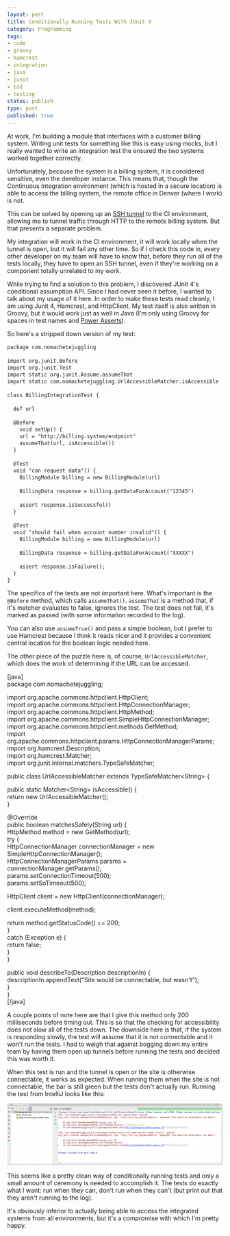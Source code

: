 ```yaml
---
layout: post
title: Conditionally Running Tests With JUnit 4
category: Programming
tags:
- code
- groovy
- hamcrest
- integration
- java
- junit
- tdd
- testing
status: publish
type: post
published: true
---
```

<p>At work, I'm building a module that interfaces with a customer billing system.  Writing unit tests for something like this is easy using mocks, but I really wanted to write an integration test the ensured the two systems worked together correctly.</p>
<p>Unfortunately, because the system is a billing system, it is considered sensitive, even the developer instance.  This means that, though the Continuous Integration environment (which is hosted in a secure location) is able to access the billing system, the remote office in Denver (where I work) is not.</p>
<p>This can be solved by opening up an <a href="http://www.engadget.com/2006/03/21/how-to-ssh-tunnels-for-secure-network-access/">SSH tunnel</a> to the CI environment, allowing me to tunnel traffic through HTTP to the remote billing system.  But that presents a separate problem.</p>
<p>My integration will work in the CI environment, it will work locally when the tunnel is open, but it will fail any other time.  So if I check this code in, every other developer on my team will have to know that, before they run all of the tests locally, they have to open an SSH tunnel, even if they're working on a component totally unrelated to my work.</p>
<p><!--more--></p>
<p>While trying to find a solution to this problem, I discovered JUnit 4's conditional assumption API.  Since I had never seen it before, I wanted to talk about my usage of it here.  In order to make these tests read cleanly, I am using Junit 4, Hamcrest, and HttpClient.  My test itself is also written in Groovy, but it would work just as well in Java (I'm only using Groovy for spaces in test names and <a href="http://dontmindthelanguage.wordpress.com/2009/12/11/groovy-1-7-power-assert/">Power Asserts</a>).</p>
<p>So here's a stripped down version of my test:</p>

    package com.nomachetejuggling

    import org.junit.Before
    import org.junit.Test
    import static org.junit.Assume.assumeThat
    import static com.nomachetejuggling.UrlAccessibleMatcher.isAccessible

    class BillingIntegrationTest {

      def url

      @Before
        void setUp() {
        url = "http://billing.system/endpoint"
        assumeThat(url, isAccessible())
      }

      @Test
      void "can request data"() {
        BillingModule billing = new BillingModule(url)

        BillingData response = billing.getDataForAccount("12345")

        assert response.isSuccessful()
      }

      @Test
      void "should fail when account number invalid"() {
        BillingModule billing = new BillingModule(url)

        BillingData response = billing.getDataForAccount("XXXXX")

        assert response.isFailure();
      }
    }

<p>The specifics of the tests are not important here.  What's important is the <code>@Before</code> method, which calls <code>assumeThat()</code>.  <code>assumeThat</code> is a method that, if it's matcher evaluates to false, ignores the test.  The test does not fail, it's marked as passed (with some information recorded to the log).</p>
<p>You can also use <code>assumeTrue()</code> and pass a simple boolean, but I prefer to use Hamcrest because I think it reads nicer and it provides a convenient central location for the boolean logic needed here.</p>
<p>The other piece of the puzzle here is, of course, <code>UrlAccessibleMatcher</code>, which does the work of determining if the URL can be accessed.</p>
<p>[java]<br />
package com.nomachetejuggling;</p>
<p>import org.apache.commons.httpclient.HttpClient;<br />
import org.apache.commons.httpclient.HttpConnectionManager;<br />
import org.apache.commons.httpclient.HttpMethod;<br />
import org.apache.commons.httpclient.SimpleHttpConnectionManager;<br />
import org.apache.commons.httpclient.methods.GetMethod;<br />
import org.apache.commons.httpclient.params.HttpConnectionManagerParams;<br />
import org.hamcrest.Description;<br />
import org.hamcrest.Matcher;<br />
import org.junit.internal.matchers.TypeSafeMatcher;</p>
<p>public class UrlAccessibleMatcher extends TypeSafeMatcher&lt;String&gt; {</p>
<p>    public static Matcher&lt;String&gt; isAccessible() {<br />
        return new UrlAccessibleMatcher();<br />
    }</p>
<p>    @Override<br />
    public boolean matchesSafely(String url) {<br />
        HttpMethod method = new GetMethod(url);<br />
        try {<br />
            HttpConnectionManager connectionManager = new SimpleHttpConnectionManager();<br />
            HttpConnectionManagerParams params = connectionManager.getParams();<br />
            params.setConnectionTimeout(500);<br />
            params.setSoTimeout(500);</p>
<p>            HttpClient client = new HttpClient(connectionManager);</p>
<p>            client.executeMethod(method);</p>
<p>            return method.getStatusCode() == 200;<br />
        }<br />
        catch (Exception e) {<br />
            return false;<br />
        }<br />
    }</p>
<p>    public void describeTo(Description descriptionIn) {<br />
        descriptionIn.appendText(&quot;Site would be connectable, but wasn't&quot;);<br />
    }<br />
}<br />
[/java]</p>
<p>A couple points of note here are that I give this method only 200 milliseconds before timing out.  This is so that the checking for accessibility does not slow all of the tests down.  The downside here is that, if the system is responding slowly, the test will assume that it is not connectable and it won't run the tests.  I had to weigh that against bogging down my entire team by having them open up tunnels before running the tests and decided this was worth it.</p>
<p>When this test is run and the tunnel is open or the site is otherwise connectable, it works as expected.  When running them when the site is not connectable, the bar is still green but the tests don't actually run.  Running the test from IntelliJ looks like this:</p>
<p><a href="http://www.nomachetejuggling.com/files/Screen-shot-2011-08-16-at-12.53.31-PM.png"><img src="assets/Screen-shot-2011-08-16-at-12.53.31-PM-580x143.png" alt="" title="Screen shot 2011-08-16 at 12.53.31 PM" width="580" height="143" class="aligncenter size-large wp-image-1426" /></a></p>
<p>This seems like a pretty clean way of conditionally running tests and only a small amount of ceremony is needed to accomplish it.  The tests do exactly what I want: run when they can, don't run when they can't (but print out that they aren't running to the log).</p>
<p>It's obviously inferior to actually being able to access the integrated systems from all environments, but it's a compromise with which I'm pretty happy.</p>
